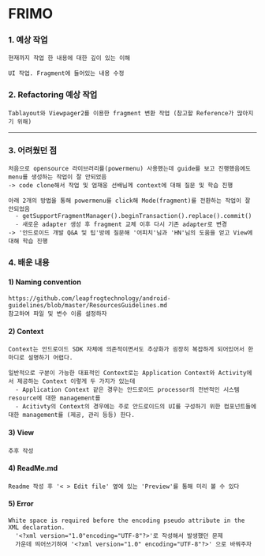 # FRIMO

### 1. 예상 작업
    현재까지 작업 한 내용에 대한 깊이 있는 이해
    
    UI 작업. Fragment에 들어있는 내용 수정

### 2. Refactoring 예상 작업
    Tablayout와 Viewpager2를 이용한 fragment 변환 작업 (참고할 Reference가 많아지기 위해)

----------

### 3. 어려웠던 점
```
처음으로 opensource 라이브러리를(powermenu) 사용했는데 guide를 보고 진행했음에도 menu를 생성하는 작업이 잘 안되었음
-> code clone해서 작업 및 엄재웅 선배님께 context에 대해 질문 및 학습 진행

아래 2개의 방법을 통해 powermenu를 click해 Mode(fragment)를 전환하는 작업이 잘 안되었음
  - getSupportFragmentManager().beginTransaction().replace().commit()
  - 새로운 adapter 생성 후 fragment 교체 이후 다시 기존 adapter로 변경
-> '안드로이드 개발 Q&A 및 팁'방에 질문해 '어피치'님과 'HN'님의 도움을 얻고 View에 대해 학습 진행

```

### 4. 배운 내용
#### 1) Naming convention
    https://github.com/leapfrogtechnology/android-guidelines/blob/master/ResourcesGuidelines.md
    참고하여 파일 및 변수 이름 설정하자      

#### 2) Context
```
Context는 안드로이드 SDK 자체에 의존적이면서도 추상화가 굉장히 복잡하게 되어있어서 한마디로 설명하기 어렵다.

일반적으로 구분이 가능한 대표적인 Context로는 Application Context와 Activity에서 제공하는 Context 이렇게 두 가지가 있는데
  - Application Context 같은 경우는 안드로이드 processor의 전반적인 시스템 resource에 대한 management를
  - Acitivty의 Context의 경우에는 주로 안드로이드의 UI를 구성하기 위한 컴포넌트들에 대한 management를 (제공, 관리 등등) 한다.
```
    
#### 3) View
    추후 작성

#### 4) ReadMe.md
    Readme 작성 후 '< > Edit file' 옆에 있는 'Preview'를 통해 미리 볼 수 있다
    
#### 5) Error
```
White space is required before the encoding pseudo attribute in the XML declaration.
  '<?xml version="1.0"encoding="UTF-8"?>'로 작성해서 발생했던 문제
  가운데 띄어쓰기하여 '<?xml version="1.0" encoding="UTF-8"?>' 으로 바꿔주자
  
```
